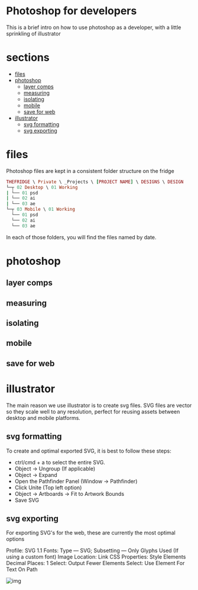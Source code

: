 # Photoshop for developers

This is a brief intro on how to use photoshop as a developer, with a little sprinkling of illustrator

# sections

- [files](#files)
- [photoshop](#photoshop)
    - [layer comps](#layer-comps)
    - [measuring](#measuring)
    - [isolating](#isolating)
    - [mobile](#mobile)
    - [save for web](#save-for-web)
- [illustrator](#illustrator)
    - [svg formatting](#svg-formatting)
    - [svg exporting](#svg-exporting)

# files

Photoshop files are kept in a consistent folder structure on the fridge 

```ruby
THEFRIDGE \ Private \ _Projects \ [PROJECT NAME] \ DESIGNS \ DESIGN
└─┬ 02 Desktop \ 01 Working
| └── 01 psd
| └── 02 ai
| └── 03 ae
└─┬ 03 Mobile \ 01 Working
  └── 01 psd 
  └── 02 ai
  └── 03 ae
```

In each of those folders, you will find the files named by date.

# photoshop

## layer comps

## measuring

## isolating

## mobile

## save for web

# illustrator

The main reason we use illustrator is to create svg files. SVG files are vector so they scale well to any resolution, perfect for reusing assets between desktop and mobile platforms.

## svg formatting

To create and optimal exported SVG, it is best to follow these steps:
- ctrl/cmd + a to select the entire SVG.
- Object -> Ungroup (If applicable)
- Object -> Expand
- Open the Pathfinder Panel (Window -> Pathfinder)
- Click Unite (Top left option)
- Object -> Artboards -> Fit to Artwork Bounds
- Save SVG

## svg exporting

For exporting SVG's for the web, these are currently the most optimal options

Profile: SVG 1.1
Fonts: Type — SVG; Subsetting — Only Glyphs Used (If using a custom font)
Image Location: Link
CSS Properties: Style Elements
Decimal Places: 1
Select: Output Fewer <tspan> Elements
Select: Use <textPath> Element For Text On Path

![img](http://i.imgur.com/v5PnlVK.jpg)